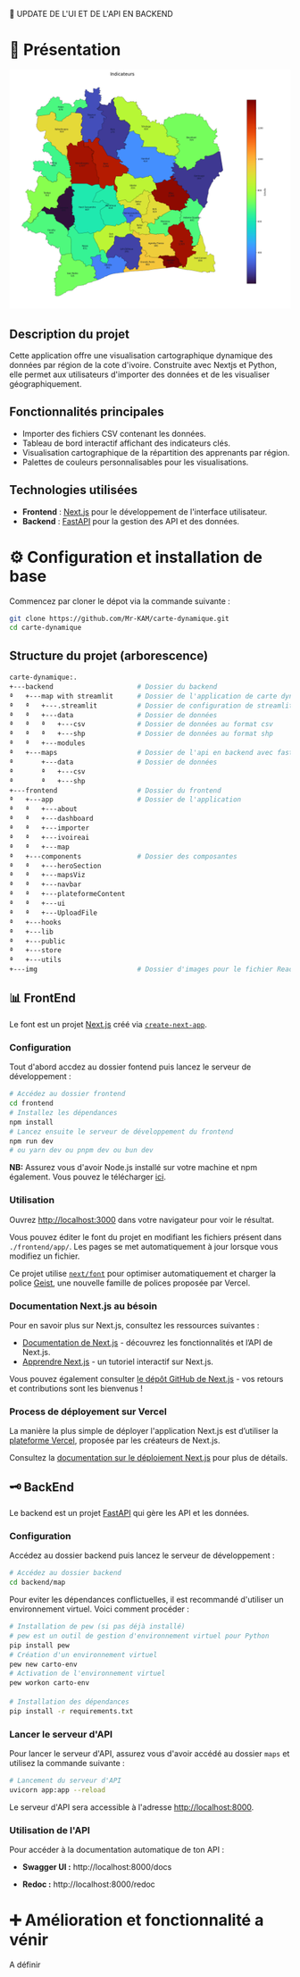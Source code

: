 🥳 UPDATE DE L'UI ET DE L'API EN BACKEND


# 📄 Présentation

![tableau de bord](img/map-image.png)

## Description du projet

Cette application offre une visualisation cartographique dynamique des données par région de la cote d'ivoire. Construite avec Nextjs et Python, elle permet aux utilisateurs d'importer des données et de les visualiser géographiquement.

## Fonctionnalités principales

- Importer des fichiers CSV contenant les données.
- Tableau de bord interactif affichant des indicateurs clés.
- Visualisation cartographique de la répartition des apprenants par région.
- Palettes de couleurs personnalisables pour les visualisations.

## Technologies utilisées

- **Frontend** : [Next.js](https://nextjs.org) pour le développement de l'interface utilisateur.
- **Backend** : [FastAPI](https://fastapi.tiangolo.com/) pour la gestion des API et des données.

# ⚙️ Configuration et installation de base

Commencez par cloner le dépot via la commande suivante :

   ```bash
   git clone https://github.com/Mr-KAM/carte-dynamique.git
   cd carte-dynamique
   ```

## Structure du projet (arborescence)

```bash
carte-dynamique:.
+---backend                     # Dossier du backend
ª   +---map with streamlit      # Dossier de l'application de carte dynamique avec streamlit
ª   ª   +---.streamlit          # Dossier de configuration de streamlit
ª   ª   +---data                # Dossier de données
ª   ª   ª   +---csv             # Dossier de données au format csv
ª   ª   ª   +---shp             # Dossier de données au format shp
ª   ª   +---modules
ª   +---maps                    # Dossier de l'api en backend avec fastapi
ª       +---data                # Dossier de données
ª       ª   +---csv
ª       ª   +---shp
+---frontend                    # Dossier du frontend
ª   +---app                     # Dossier de l'application
ª   ª   +---about
ª   ª   +---dashboard
ª   ª   +---importer
ª   ª   +---ivoireai
ª   ª   +---map
ª   +---components              # Dossier des composantes
ª   ª   +---heroSection
ª   ª   +---mapsViz
ª   ª   +---navbar
ª   ª   +---plateformeContent
ª   ª   +---ui
ª   ª   +---UploadFile
ª   +---hooks
ª   +---lib
ª   +---public
ª   +---store
ª   +---utils
+---img                         # Dossier d'images pour le fichier Readme.md
```

## 📊 FrontEnd

Le font est un projet [Next.js](https://nextjs.org) créé via [`create-next-app`](https://nextjs.org/docs/app/api-reference/cli/create-next-app).

### Configuration

Tout d'abord accdez au dossier fontend puis lancez le serveur de développement :

```bash
# Accédez au dossier frontend
cd frontend
# Installez les dépendances
npm install
# Lancez ensuite le serveur de développement du frontend
npm run dev
# ou yarn dev ou pnpm dev ou bun dev

```

**NB:** Assurez vous d'avoir Node.js installé sur votre machine et npm également. Vous pouvez le télécharger [ici](https://nodejs.org/).

### Utilisation
Ouvrez [http://localhost:3000](http://localhost:3000) dans votre navigateur pour voir le résultat.

Vous pouvez éditer le font du projet en modifiant les fichiers présent dans  `./frontend/app/`. Les pages se met automatiquement à jour lorsque vous modifiez un fichier.

Ce projet utilise [`next/font`](https://nextjs.org/docs/app/building-your-application/optimizing/fonts) pour optimiser automatiquement et charger la police [Geist](https://vercel.com/font), une nouvelle famille de polices proposée par Vercel.

### Documentation Next.js au bésoin

Pour en savoir plus sur Next.js, consultez les ressources suivantes :

- [Documentation de Next.js](https://nextjs.org/docs) - découvrez les fonctionnalités et l’API de Next.js.
- [Apprendre Next.js](https://nextjs.org/learn) - un tutoriel interactif sur Next.js.

Vous pouvez également consulter [le dépôt GitHub de Next.js](https://github.com/vercel/next.js) - vos retours et contributions sont les bienvenus !

### Process de déployement sur Vercel

La manière la plus simple de déployer l'application Next.js est d’utiliser la [plateforme Vercel](https://vercel.com/new?utm_medium=default-template&filter=next.js&utm_source=create-next-app&utm_campaign=create-next-app-readme), proposée par les créateurs de Next.js.

Consultez la [documentation sur le déploiement Next.js](https://nextjs.org/docs/app/building-your-application/deploying) pour plus de détails.


## 🗝️ BackEnd

Le backend est un projet [FastAPI](https://fastapi.tiangolo.com/) qui gère les API et les données.
### Configuration

Accédez au dossier backend puis lancez le serveur de développement :

```bash
# Accédez au dossier backend
cd backend/map
```

Pour eviter les dépendances conflictuelles, il est recommandé d'utiliser un environnement virtuel. Voici comment procéder :

```bash
# Installation de pew (si pas déjà installé)
# pew est un outil de gestion d'environnement virtuel pour Python
pip install pew
# Création d'un environnement virtuel
pew new carto-env
# Activation de l'environnement virtuel
pew workon carto-env

# Installation des dépendances
pip install -r requirements.txt
```

### Lancer le serveur d'API

Pour lancer le serveur d'API, assurez vous d'avoir accédé au dossier `maps` et utilisez la commande suivante :

```bash
# Lancement du serveur d'API
uvicorn app:app --reload
```

Le serveur d'API sera accessible à l'adresse [http://localhost:8000](http://localhost:8000).

### Utilisation de l'API
Pour accéder à la documentation automatique de ton API :

- **Swagger UI :** http://localhost:8000/docs

- **Redoc :** http://localhost:8000/redoc


# ➕ Amélioration et fonctionnalité a vénir

A définir
